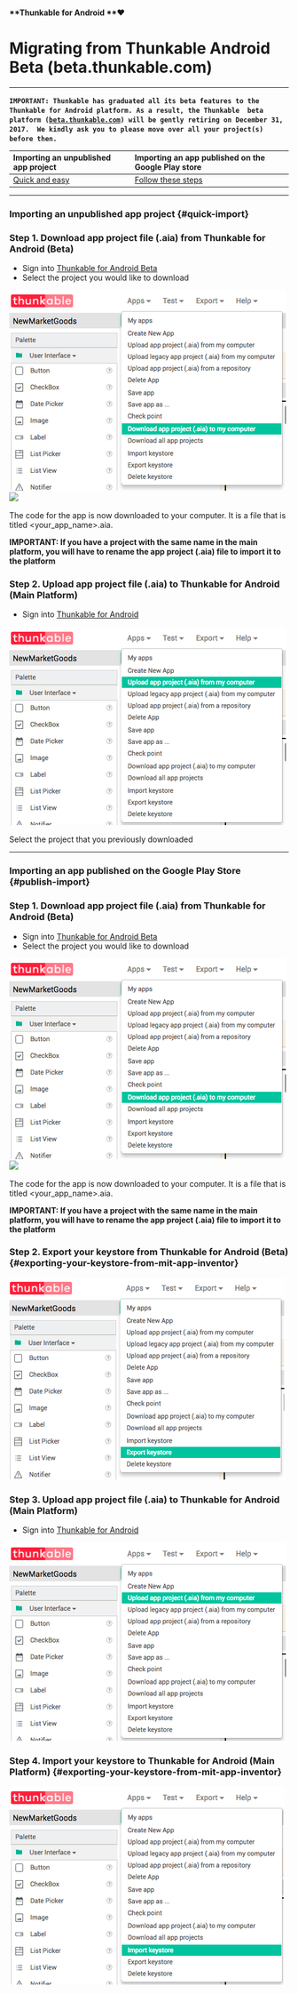 #### **Thunkable for Android **❤

# Migrating from Thunkable Android Beta \(beta.thunkable.com\)

---

**`IMPORTANT: Thunkable has graduated all its beta features to the Thunkable for Android platform. As a result, the Thunkable  beta platform (`**[**`beta.thunkable.com`**](https://beta.thunkable.com)**`) will be gently retiring on December 31, 2017.  We kindly ask you to please move over all your project(s) before then.`**

| Importing an unpublished app project | Importing an app published on the Google Play store |
| :--- | :--- |
| [Quick and easy](#quick-import) | [Follow these steps](#publish-import) |

---

### Importing an unpublished app project {#quick-import}

### Step 1. Download app project file \(.aia\) from Thunkable for Android \(Beta\)

* Sign into [Thunkable for Android Beta](https://beta.thunkable.com)
* Select the project you would like to download 

![](/assets/migrate-fig-1.png)![](/assets/import-fig-9.png)

The code for the app is now downloaded to your computer. It is a file that is titled &lt;your\_app\_name&gt;.aia.

**IMPORTANT: If you have a project with the same name in the main platform, you will have to rename the app project \(.aia\) file to import it to the platform**

### Step 2. Upload app project file \(.aia\) to Thunkable for Android \(Main Platform\)

* Sign into [Thunkable for Android](https://app.thunkable.com)

![](/assets/migrate-fig-2.png)

Select the project that you previously downloaded

---

### Importing an app published on the Google Play Store {#publish-import}

### Step 1. Download app project file \(.aia\) from Thunkable for Android \(Beta\)

* Sign into [Thunkable for Android Beta](https://beta.thunkable.com)
* Select the project you would like to download 

![](/assets/migrate-fig-1.png)![](/assets/import-fig-9.png)

The code for the app is now downloaded to your computer. It is a file that is titled &lt;your\_app\_name&gt;.aia.

**IMPORTANT: If you have a project with the same name in the main platform, you will have to rename the app project \(.aia\) file to import it to the platform**

### Step 2. Export your keystore from Thunkable for Android \(Beta\) {#exporting-your-keystore-from-mit-app-inventor}

![](/assets/migrate-fig-3.png)

### Step 3. Upload app project file \(.aia\) to Thunkable for Android \(Main Platform\)

* Sign into [Thunkable for Android](https://app.thunkable.com)

![](/assets/migrate-fig-2.png)

### Step 4. Import your keystore to Thunkable for Android \(Main Platform\) {#exporting-your-keystore-from-mit-app-inventor}

![](/assets/migrate-fig-4.png)

